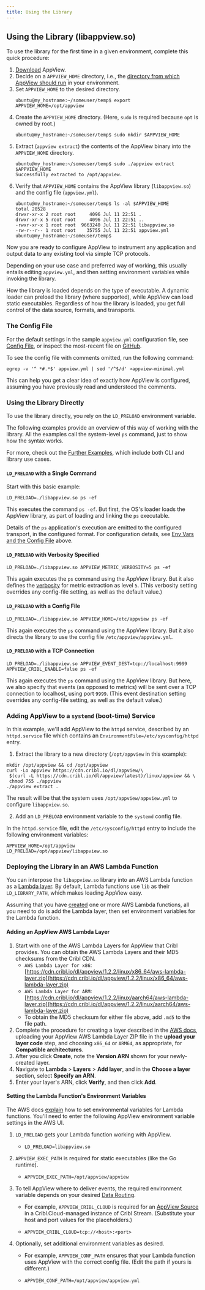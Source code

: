 ```yaml
---
title: Using the Library
---
```


## Using the Library (libappview.so)

To use the library for the first time in a given environment, complete this quick procedure:

1. [Download](/docs/downloading) AppView. 
2. Decide on a `APPVIEW_HOME` directory, i.e., the [directory from which AppView should run](/docs/downloading#where-from) in your environment.
3. Set `APPVIEW_HOME` to the desired directory.
   ```
   ubuntu@my_hostname:~/someuser/temp$ export APPVIEW_HOME=/opt/appview
   ```
4. Create the `APPVIEW_HOME` directory. (Here, `sudo` is required because `opt` is owned by root.)
   ```
   ubuntu@my_hostname:~/someuser/temp$ sudo mkdir $APPVIEW_HOME
   ```
5. Extract (`appview extract`) the contents of the AppView binary into the `APPVIEW_HOME` directory.
   ```
   ubuntu@my_hostname:~/someuser/temp$ sudo ./appview extract $APPVIEW_HOME
   Successfully extracted to /opt/appview.
   ```
6. Verify that `APPVIEW_HOME` contains the AppView library (`libappview.so`) and the config file (`appview.yml`). 
   ```
   ubuntu@my_hostname:~/someuser/temp$ ls -al $APPVIEW_HOME
   total 20528
   drwxr-xr-x 2 root root     4096 Jul 11 22:51 .
   drwxr-xr-x 5 root root     4096 Jul 11 22:51 ..
   -rwxr-xr-x 1 root root  9663240 Jul 11 22:51 libappview.so
   -rw-r--r-- 1 root root    35755 Jul 11 22:51 appview.yml
   ubuntu@my_hostname:~/someuser/temp$ 
   ```

Now you are ready to configure AppView to instrument any application and output data to any existing tool via simple TCP protocols.

Depending on your use case and preferred way of working, this usually entails editing `appview.yml`, and then setting environment variables while invoking the library.

How the library is loaded depends on the type of executable. A dynamic loader can preload the library (where supported), while AppView can load static executables. Regardless of how the library is loaded, you get full control of the data source, formats, and transports.

<span id="env-vars"> </span>

### The Config File

For the default settings in the sample `appview.yml` configuration file, see [Config File](/docs/config-file), or inspect the most-recent file on [GitHub](https://github.com/criblio/appview/blob/master/conf/appview.yml).

To see the config file with comments omitted, run the following command:

```
egrep -v '^ *#.*$' appview.yml | sed '/^$/d' >appview-minimal.yml

```

This can help you get a clear idea of exactly how AppView is configured, assuming you have previously read and understood the comments.

### Using the Library Directly

To use the library directly, you rely on the `LD_PRELOAD` environment variable. 

The following examples provide an overview of this way of working with the library. All the examples call the system-level `ps` command, just to show how the syntax works.

For more, check out the [Further Examples](/docs/examples-use-cases), which include both CLI and library use cases.

#### `LD_PRELOAD` with a Single Command

Start with this basic example:

```
LD_PRELOAD=./libappview.so ps -ef
```

This executes the command `ps -ef`. But first, the OS's loader loads the AppView library, as part of loading and linking the `ps` executable.

Details of the `ps` application's execution are emitted to the configured transport, in the configured format. For configuration details, see [Env Vars and the Config File](#env-vars) above.

#### `LD_PRELOAD` with Verbosity Specified

```
LD_PRELOAD=./libappview.so APPVIEW_METRIC_VERBOSITY=5 ps -ef
```

This again executes the `ps` command using the AppView library. But it also defines the [verbosity](/docs/events-and-metrics#metrics) for metric extraction as level `5`. (This verbosity setting overrides any config-file setting, as well as the default value.)

#### `LD_PRELOAD` with a Config File

```
LD_PRELOAD=./libappview.so APPVIEW_HOME=/etc/appview ps -ef
```

This again executes the `ps` command using the AppView library. But it also directs the library to use the config file `/etc/appview/appview.yml`.

#### `LD_PRELOAD` with a TCP Connection

```
LD_PRELOAD=./libappview.so APPVIEW_EVENT_DEST=tcp://localhost:9999 APPVIEW_CRIBL_ENABLE=false ps -ef
```

This again executes the `ps` command using the AppView library. But here, we also specify that events (as opposed to metrics) will be sent over a TCP connection to localhost, using port `9999`. (This event destination setting overrides any config-file setting, as well as the default value.)

### Adding AppView to a `systemd` (boot-time) Service

In this example, we'll add AppView to the `httpd` service, described by an `httpd.service` file which contains an `EnvironmentFile=/etc/sysconfig/httpd` entry.

1. Extract the library to a new directory (`/opt/appview` in this example):

```
mkdir /opt/appview && cd /opt/appview
curl -Lo appview https://cdn.cribl.io/dl/appview/\
 $(curl -L https://cdn.cribl.io/dl/appview/latest)/linux/appview && \
 chmod 755 ./appview
./appview extract .
```

The result will be that the system uses `/opt/appview/appview.yml` to configure `libappview.so`.

2. Add an `LD_PRELOAD` environment variable to the `systemd` config file.

In the `httpd.service` file, edit the `/etc/sysconfig/httpd` entry to include the following environment variables:

```
APPVIEW_HOME=/opt/appview
LD_PRELOAD=/opt/appview/libappview.so
```

<span id="lambda"> </span>

### Deploying the Library in an AWS Lambda Function

You can interpose the `libappview.so` library into an AWS Lambda function as a [Lambda layer](https://docs.aws.amazon.com/lambda/latest/dg/configuration-layers.html). By default, Lambda functions use `lib` as their `LD_LIBRARY_PATH`, which makes loading AppView easy.

Assuming that you have [created](https://aws.amazon.com/lambda/getting-started/) one or more AWS Lambda functions, all you need to do is add the Lambda layer, then set environment variables for the Lambda function.

#### Adding an AppView AWS Lambda Layer

1. Start with one of the AWS Lambda Layers for AppView that Cribl provides. You can obtain the AWS Lambda Layers and their MD5 checksums from the Cribl CDN.
    - `AWS Lambda Layer for x86`: [https://cdn.cribl.io/dl/appview/1.2.2/linux/x86_64/aws-lambda-layer.zip](https://cdn.cribl.io/dl/appview/1.2.2/linux/x86_64/aws-lambda-layer.zip)
    - `AWS Lambda Layer for ARM`: [https://cdn.cribl.io/dl/appview/1.2.2/linux/aarch64/aws-lambda-layer.zip](https://cdn.cribl.io/dl/appview/1.2.2/linux/aarch64/aws-lambda-layer.zip)
    - To obtain the MD5 checksum for either file above, add `.md5` to the file path.
2. Complete the procedure for creating a layer described in the [AWS docs](https://docs.aws.amazon.com/lambda/latest/dg/configuration-layers.html#configuration-layers-create), uploading your AppView AWS Lambda Layer ZIP file in the **upload your layer code** step, and choosing `x86_64` or `ARM64`, as appropriate, for **Compatible architectures**.
3. After you click **Create**, note the **Version ARN** shown for your newly-created layer.
4. Navigate to **Lambda** > **Layers** > **Add layer**, and in the **Choose a layer** section, select **Specify an ARN**. 
5. Enter your layer's ARN, click **Verify**, and then click **Add**.  

#### Setting the Lambda Function's Environment Variables

The AWS docs [explain](https://docs.aws.amazon.com/lambda/latest/dg/configuration-envvars.html) how to set environmental variables for Lambda functions. You'll need to enter the following AppView environment variable settings in the AWS UI.

1. `LD_PRELOAD` gets your Lambda function working with AppView.

    - `LD_PRELOAD=libappview.so`

2. `APPVIEW_EXEC_PATH` is required for static executables (like the Go runtime).

    - `APPVIEW_EXEC_PATH=/opt/appview/appview`

3. To tell AppView where to deliver events, the required environment variable depends on your desired [Data Routing](/docs/data-routing).

    - For example, `APPVIEW_CRIBL_CLOUD` is required for an [AppView Source](https://docs.cribl.io/stream/sources-appview) in a Cribl.Cloud-managed instance of Cribl Stream. (Substitute your host and port values for the placeholders.)

    - `APPVIEW_CRIBL_CLOUD=tcp://<host>:<port>`

4. Optionally, set additional environment variables as desired. 

    - For example, `APPVIEW_CONF_PATH` ensures that your Lambda function uses AppView with the correct config file. (Edit the path if yours is different.)

    - `APPVIEW_CONF_PATH=/opt/appview/appview.yml`

